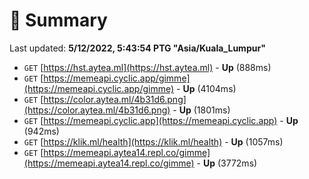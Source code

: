 # 📖 Summary
Last updated: **5/12/2022, 5:43:54 PTG "Asia/Kuala_Lumpur"**

- `GET` [https://hst.aytea.ml](https://hst.aytea.ml) - **Up** (888ms)
- `GET` [https://memeapi.cyclic.app/gimme](https://memeapi.cyclic.app/gimme) - **Up** (4104ms)
- `GET` [https://color.aytea.ml/4b31d6.png](https://color.aytea.ml/4b31d6.png) - **Up** (1801ms)
- `GET` [https://memeapi.cyclic.app](https://memeapi.cyclic.app) - **Up** (942ms)
- `GET` [https://klik.ml/health](https://klik.ml/health) - **Up** (1057ms)
- `GET` [https://memeapi.aytea14.repl.co/gimme](https://memeapi.aytea14.repl.co/gimme) - **Up** (3772ms)
